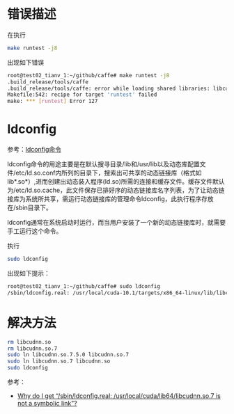 
# 错误描述
在执行
```bash
make runtest -j8
```
出现如下错误
```bash
root@test02_tianv_1:~/github/caffe# make runtest -j8
.build_release/tools/caffe
.build_release/tools/caffe: error while loading shared libraries: libcudnn.so.7: cannot open shared object file: No such file or directory
Makefile:542: recipe for target 'runtest' failed
make: *** [runtest] Error 127
```

# ldconfig
参考：[ldconfig命令](http://man.linuxde.net/ldconfig)

ldconfig命令的用途主要是在默认搜寻目录/lib和/usr/lib以及动态库配置文件/etc/ld.so.conf内所列的目录下，搜索出可共享的动态链接库（格式如lib*.so*）,进而创建出动态装入程序(ld.so)所需的连接和缓存文件。缓存文件默认为/etc/ld.so.cache，此文件保存已排好序的动态链接库名字列表，为了让动态链接库为系统所共享，需运行动态链接库的管理命令ldconfig，此执行程序存放在/sbin目录下。

ldconfig通常在系统启动时运行，而当用户安装了一个新的动态链接库时，就需要手工运行这个命令。

执行
```bash
sudo ldconfig
```
出现如下提示：
```bash
root@test02_tianv_1:~/github/caffe# sudo ldconfig
/sbin/ldconfig.real: /usr/local/cuda-10.1/targets/x86_64-linux/lib/libcudnn.so.7 is not a symbolic link
```


# 解决方法
```bash
rm libcudnn.so
rm libcudnn.so.7
sudo ln libcudnn.so.7.5.0 libcudnn.so.7
sudo ln libcudnn.so.7 libcudnn.so
sudo ldconfig
```

参考：
* [Why do I get “/sbin/ldconfig.real: /usr/local/cuda/lib64/libcudnn.so.7 is not a symbolic link”?](https://askubuntu.com/questions/1025928/why-do-i-get-sbin-ldconfig-real-usr-local-cuda-lib64-libcudnn-so-7-is-not-a)


